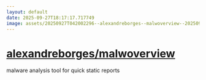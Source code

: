 ```yaml
---
layout: default
date: 2025-09-27T18:17:17.717749
image: assets/20250927T042002296--alexandreborges--malwoverview--20250927T043059639--cropped.png
---
```


# [alexandreborges/malwoverview](https://github.com/alexandreborges/malwoverview)

malware analysis tool for quick static reports
